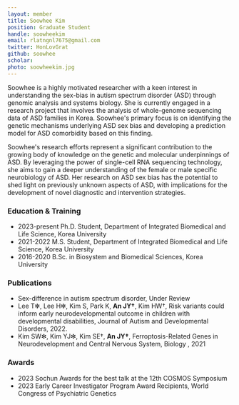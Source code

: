 ```yaml
---
layout: member
title: Soowhee Kim
position: Graduate Student
handle: soowheekim
email: rlatngnl7675@gmail.com
twitter: HonLovGrat
github: soowhee
scholar: 
photo: soowheekim.jpg
---
```


Soowhee is a highly motivated researcher with a keen interest in understanding the sex-bias in autism spectrum disorder (ASD) through genomic analysis and systems biology. She is currently engaged in a research project that involves the analysis of whole-genome sequencing data of ASD families in Korea. Soowhee's primary focus is on identifying the genetic mechanisms underlying ASD sex bias and developing a prediction model for ASD comorbidity based on this finding.

Soowhee's research efforts represent a significant contribution to the growing body of knowledge on the genetic and molecular underpinnings of ASD. By leveraging the power of single-cell RNA sequencing technology, she aims to gain a deeper understanding of the female or male specific neurobiology of ASD. Her research on ASD sex bias has the potential to shed light on previously unknown aspects of ASD, with implications for the development of novel diagnostic and intervention strategies. 

### Education & Training
- 2023-present Ph.D. Student, Department of Integrated Biomedical and Life Science, Korea University
- 2021-2022 M.S. Student, Department of Integrated Biomedical and Life Science, Korea University
- 2016-2020 B.Sc. in Biosystem and Biomedical Sciences, Korea University

### Publications
- Sex-difference in autism spectrum disorder, Under Review
- Lee T✻, Lee H✻, Kim S, Park K, **An JY†**, Kim HW†, Risk variants could inform early neurodevelopmental outcome in children with developmental disabilities, Journal of Autism and Developmental Disorders, 2022.
- Kim SW✻, Kim YJ✻, Kim SE†, **An JY†**, Ferroptosis-Related Genes in Neurodevelopment and Central Nervous System, Biology , 2021

### Awards
- 2023 Sochun Awards for the best talk at the 12th COSMOS Symposium
- 2023 Early Career Investigator Program Award Recipients, World Congress of Psychiatric Genetics